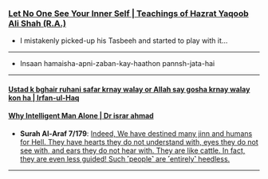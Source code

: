 ### [Let No One See Your Inner Self | Teachings of Hazrat Yaqoob Ali Shah (R.A.)](https://www.youtube.com/watch?v=WJMuxErnyEc)
* I mistakenly picked-up his Tasbeeh and started to play with it...
  
***

* Insaan hamaisha-apni-zaban-kay-haathon pannsh-jata-hai

***

#### [Ustad k bghair ruhani safar krnay walay or Allah say gosha krnay walay kon ha | Irfan-ul-Haq](https://www.youtube.com/watch?v=3sSCS15xg08)

#### [Why Intelligent Man Alone | Dr israr ahmad](https://www.youtube.com/watch?v=D1Qn93EtfRw)

* __Surah Al-Araf 7/179__: [Indeed, We have destined many jinn and humans for Hell. They have hearts they do not understand with, eyes they do not see with, and ears they do not hear with. They are like cattle. In fact, they are even less guided! Such ˹people˺ are ˹entirely˺ heedless.](https://quran.com/7/179)

***
